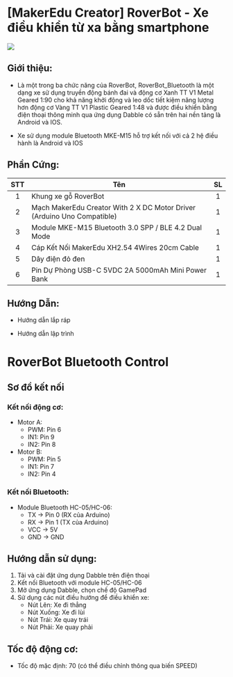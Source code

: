 # [MakerEdu Creator] RoverBot - Xe điều khiển từ xa bằng smartphone

<img src=../../image/RoverBot_Bluetooth.png>

## Giới thiệu:

- Là một trong ba chức năng của RoverBot, RoverBot_Bluetooth là một dạng xe sử dụng truyền động bánh đai và động cơ Xanh TT V1 Metal Geared 1:90 cho khả năng khởi động và leo dốc tiết kiệm năng lượng hơn động cơ Vàng TT V1 Plastic Geared 1:48 và được điều khiển bằng điện thoại thông minh qua ứng dụng Dabble có sẵn trên hai nền tảng là Android và IOS.

- Xe sử dụng module Bluetooth MKE-M15 hỗ trợ kết nối với cả 2 hệ điều hành là Android và IOS  

## Phần Cứng:
| STT | Tên                                                                     | SL |
|:---:|-------------------------------------------------------------------------|:--:|
|  1  | Khung xe gỗ RoverBot                                                    |  1 |
|  2  | Mạch MakerEdu Creator With 2 X DC Motor Driver (Arduino Uno Compatible) |  1 |
|  3  | Module MKE-M15 Bluetooth 3.0 SPP / BLE 4.2 Dual Mode                    |  1 |
|  4  | Cáp Kết Nối MakerEdu XH2.54 4Wires 20cm Cable                           |  1 |
|  5  | Dây điện đỏ đen                                                         |  1 |
|  6  | Pin Dự Phòng USB-C 5VDC 2A 5000mAh Mini Power Bank                      |  1 |
## Hướng Dẫn:
- Hướng dẫn lắp ráp  

- Hướng dẫn lập trình  

# RoverBot Bluetooth Control

## Sơ đồ kết nối

### Kết nối động cơ:
- Motor A:
  - PWM: Pin 6
  - IN1: Pin 9
  - IN2: Pin 8
- Motor B:
  - PWM: Pin 5
  - IN1: Pin 7
  - IN2: Pin 4

### Kết nối Bluetooth:
- Module Bluetooth HC-05/HC-06:
  - TX -> Pin 0 (RX của Arduino)
  - RX -> Pin 1 (TX của Arduino)
  - VCC -> 5V
  - GND -> GND

## Hướng dẫn sử dụng:
1. Tải và cài đặt ứng dụng Dabble trên điện thoại
2. Kết nối Bluetooth với module HC-05/HC-06
3. Mở ứng dụng Dabble, chọn chế độ GamePad
4. Sử dụng các nút điều hướng để điều khiển xe:
   - Nút Lên: Xe đi thẳng
   - Nút Xuống: Xe đi lùi
   - Nút Trái: Xe quay trái
   - Nút Phải: Xe quay phải

## Tốc độ động cơ:
- Tốc độ mặc định: 70 (có thể điều chỉnh thông qua biến SPEED)

